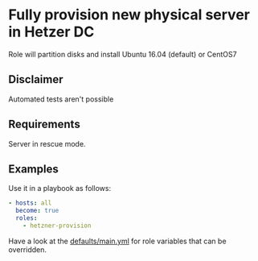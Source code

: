 Fully provision new physical server in Hetzer DC
================================================

Role will partition disks and install Ubuntu 16.04 (default) or CentOS7

Disclaimer
----------

Automated tests aren't possible

Requirements
------------

Server in rescue mode.

Examples
--------

Use it in a playbook as follows:
```yaml
- hosts: all
  become: true
  roles:
    - hetzner-provision 
```

Have a look at the [defaults/main.yml](defaults/main.yml) for role variables
that can be overridden.
